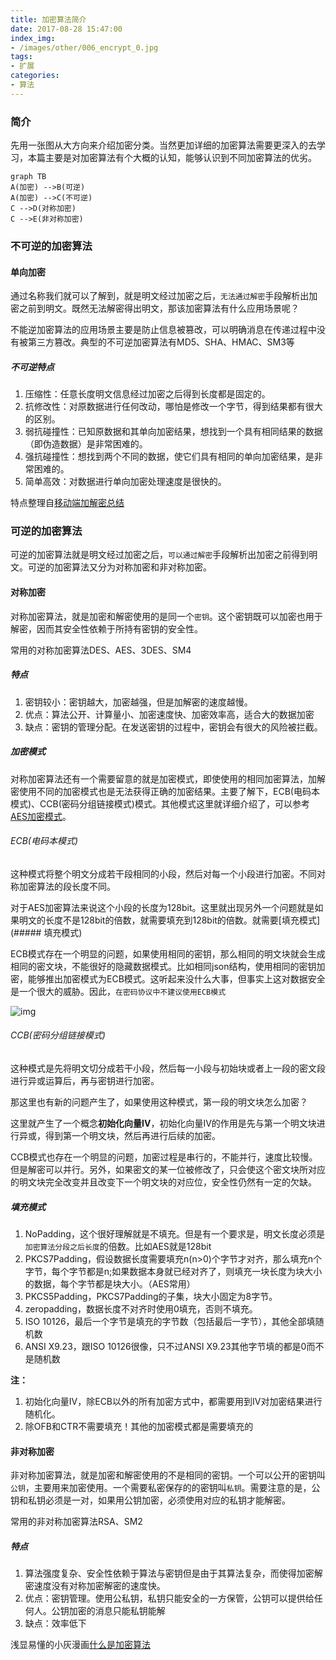 ```yaml
---
title: 加密算法简介
date: 2017-08-28 15:47:00
index_img:
- /images/other/006_encrypt_0.jpg
tags: 
- 扩展
categories:
- 算法
---
```


### 简介

先用一张图从大方向来介绍加密分类。当然更加详细的加密算法需要更深入的去学习，本篇主要是对加密算法有个大概的认知，能够认识到不同加密算法的优劣。

```mermaid
graph TB
A(加密) -->B(可逆)
A(加密) -->C(不可逆)
C -->D(对称加密)
C -->E(非对称加密)
```

### 不可逆的加密算法

#### 单向加密

通过名称我们就可以了解到，就是明文经过加密之后，`无法通过解密`手段解析出加密之前到明文。既然无法解密得出明文，那该加密算法有什么应用场景呢？

不能逆加密算法的应用场景主要是防止信息被篡改，可以明确消息在传递过程中没有被第三方篡改。典型的不可逆加密算法有MD5、SHA、HMAC、SM3等

##### 不可逆特点

1. 压缩性：任意长度明文信息经过加密之后得到长度都是固定的。
2. 抗修改性：对原数据进行任何改动，哪怕是修改一个字节，得到结果都有很大的区别。
3. 弱抗碰撞性：已知原数据和其单向加密结果，想找到一个具有相同结果的数据（即伪造数据）是非常困难的。
4. 强抗碰撞性：想找到两个不同的数据，使它们具有相同的单向加密结果，是非常困难的。
5. 简单高效：对数据进行单向加密处理速度是很快的。

特点整理自[移动端加解密总结](https://zhuanlan.zhihu.com/p/22670078)

### 可逆的加密算法

可逆的加密算法就是明文经过加密之后，`可以通过解密`手段解析出加密之前得到明文。可逆的加密算法又分为对称加密和非对称加密。

#### 对称加密

对称加密算法，就是加密和解密使用的是同一个`密钥`。这个密钥既可以加密也用于解密，因而其安全性依赖于所持有密钥的安全性。

常用的对称加密算法DES、AES、3DES、SM4

##### 特点

1. 密钥较小：密钥越大，加密越强，但是加解密的速度越慢。
2. 优点：算法公开、计算量小、加密速度快、加密效率高，适合大的数据加密
3. 缺点：密钥的管理分配。在发送密钥的过程中，密钥会有很大的风险被拦截。

##### 加密模式

对称加密算法还有一个需要留意的就是加密模式，即使使用的相同加密算法，加解密使用不同的加密模式也是无法获得正确的加密结果。主要了解下，ECB(电码本模式)、CCB(密码分组链接模式)模式。其他模式这里就详细介绍了，可以参考[AES加密模式](https://zhuanlan.zhihu.com/p/131324301)。

###### ECB(电码本模式)

这种模式将整个明文分成若干段相同的小段，然后对每一个小段进行加密。不同对称加密算法的段长度不同。

对于AES加密算法来说这个小段的长度为128bit。这里就出现另外一个问题就是如果明文的长度不是128bit的倍数，就需要填充到128bit的倍数。就需要[填充模式](##### 填充模式)

ECB模式存在一个明显的问题，如果使用相同的密钥，那么相同的明文块就会生成相同的密文块，不能很好的隐藏数据模式。比如相同json结构，使用相同的密钥加密，能够推出加密模式为ECB模式。这听起来没什么大事，但事实上这对数据安全是一个很大的威胁。因此，`在密码协议中不建议使用ECB模式`

![img](https://cocoon-break.github.io/images/other/006_encrypt_1.jpg)

###### CCB(密码分组链接模式)

这种模式是先将明文切分成若干小段，然后每一小段与初始块或者上一段的密文段进行异或运算后，再与密钥进行加密。

那这里也有新的问题产生了，如果使用这种模式，第一段的明文块怎么加密？

这里就产生了一个概念**初始化向量IV**，初始化向量IV的作用是先与第一个明文块进行异或，得到第一个明文块，然后再进行后续的加密。

CCB模式也存在一个明显的问题，加密过程是串行的，不能并行，速度比较慢。但是解密可以并行。另外，如果密文的某一位被修改了，只会使这个密文块所对应的明文块完全改变并且改变下一个明文块的对应位，安全性仍然有一定的欠缺。

##### 填充模式

1. NoPadding，这个很好理解就是不填充。但是有一个要求是，明文长度必须是`加密算法分段之后长度`的倍数。比如AES就是128bit
2. PKCS7Padding，假设数据长度需要填充n(n>0)个字节才对齐，那么填充n个字节，每个字节都是n;如果数据本身就已经对齐了，则填充一块长度为块大小的数据，每个字节都是块大小。（AES常用）
3. PKCS5Padding，PKCS7Padding的子集，块大小固定为8字节。
4. zeropadding，数据长度不对齐时使用0填充，否则不填充。
5. ISO 10126，最后一个字节是填充的字节数（包括最后一字节），其他全部填随机数
6. ANSI X9.23，跟ISO 10126很像，只不过ANSI X9.23其他字节填的都是0而不是随机数


**注：**

1. 初始化向量IV，除ECB以外的所有加密方式中，都需要用到IV对加密结果进行随机化。
2. 除OFB和CTR不需要填充！其他的加密模式都是需要填充的



#### 非对称加密

非对称加密算法，就是加密和解密使用的不是相同的密钥。一个可以公开的密钥叫`公钥`，主要用来加密使用。一个需要私密保存的的密钥叫`私钥`。需要注意的是，公钥和私钥必须是一对，如果用公钥加密，必须使用对应的私钥才能解密。

常用的非对称加密算法RSA、SM2

##### 特点

1. 算法强度复杂、安全性依赖于算法与密钥但是由于其算法复杂，而使得加密解密速度没有对称加密解密的速度快。
2. 优点：密钥管理。使用公私钥，私钥只能安全的一方保管，公钥可以提供给任何人。公钥加密的消息只能私钥能解
3. 缺点：效率低下



浅显易懂的小灰漫画[什么是加密算法](https://zhuanlan.zhihu.com/p/55574439)